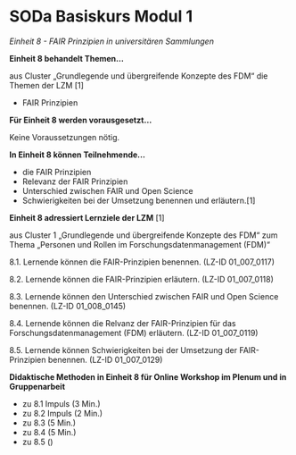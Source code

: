 <!--

author: Canan Hastik  
email:    
version:  v1
language: DE

icon:     https://raw.githubusercontent.com/chastik/Beratung_Dateityp_Bild/refs/heads/main/SODa-Logo_full.svg
link:     https://raw.githubusercontent.com/chastik/Beratung/refs/heads/main/soda.css

comment:  WissKi SODA OERs

-->

# SODa Basiskurs Modul 1 

*Einheit 8 - FAIR Prinzipien in universitären Sammlungen*
<!-- kurz: Einheit4_FAIR_Prinzipien_in_wiss.Unisammlungen -->

**Einheit 8 behandelt Themen…**

aus Cluster „Grundlegende und übergreifende Konzepte des FDM“ die Themen der LZM [1]

- FAIR Prinzipien

**Für Einheit 8 werden vorausgesetzt…**

Keine Voraussetzungen nötig.

**In Einheit 8 können Teilnehmende…**

- die FAIR Prinzipien
- Relevanz der FAIR Prinzipien
- Unterschied zwischen FAIR und Open Science 
- Schwierigkeiten bei der Umsetzung
benennen und erläutern.[1]

**Einheit 8 adressiert Lernziele der LZM** [1]

aus Cluster 1 „Grundlegende und übergreifende Konzepte des FDM“ zum Thema „Personen und Rollen im Forschungsdatenmanagement (FDM)“

8.1. Lernende können die FAIR-Prinzipien benennen. (LZ-ID 01\_007\_0117)

8.2. Lernende können die FAIR-Prinzipien erläutern. (LZ-ID 01\_007\_0118)

8.3. Lernende können den Unterschied zwischen FAIR und Open Science benennen. (LZ-ID 01\_008\_0145)

8.4. Lernende können die Relvanz der FAIR-Prinzipien für das Forschungsdatenmanagement (FDM) erläutern. (LZ-ID 01\_007\_0119)

8.5. Lernende können Schwierigkeiten bei der Umsetzung der FAIR-Prinzipien benennen. (LZ-ID 01\_007\_0129)


****Didaktische Methoden in Einheit 8 für Online Workshop im Plenum und in Gruppenarbeit****

- zu 8.1 Impuls (3 Min.)
- zu 8.2 Impuls (2 Min.)
- zu 8.3 (5 Min.)
- zu 8.4 (5 Min.)
- zu 8.5 ()



